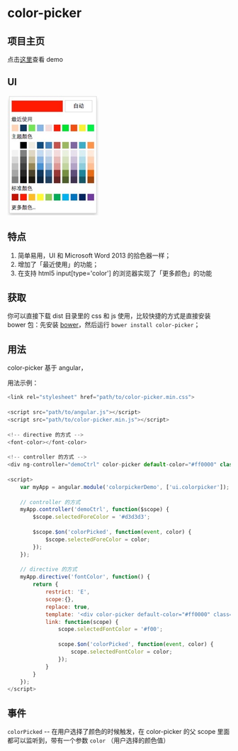 # color-picker

## 项目主页
点击[这里](https://zhangbobell.github.io/color-picker)查看 demo

## UI
![color-picker-snap](snap.png)

## 特点
1. 简单易用，UI 和 Microsoft Word 2013 的拾色器一样；
2. 增加了「最近使用」的功能；
3. 在支持 html5 input[type='color'] 的浏览器实现了「更多颜色」的功能

## 获取
你可以直接下载 dist 目录里的 css 和 js 使用，比较快捷的方式是直接安装 bower 包：先安装 [bower](http://bower.io/)，然后运行 `bower install color-picker`；

## 用法
color-picker 基于 angular，

用法示例：
```javascript
<link rel="stylesheet" href="path/to/color-picker.min.css">

<script src="path/to/angular.js"></script>
<script src="path/to/color-picker.min.js"></script>

<!-- directive 的方式 -->
<font-color></font-color>

<!-- controller 的方式 -->
<div ng-controller="demoCtrl" color-picker default-color="#ff0000" class="font-color" ng-style="{'background-color': selectedForeColor}"></div>

<script>
    var myApp = angular.module('colorpickerDemo', ['ui.colorpicker']);

    // controller 的方式
    myApp.controller('demoCtrl', function($scope) {
        $scope.selectedForeColor = '#d3d3d3';

        $scope.$on('colorPicked', function(event, color) {
            $scope.selectedForeColor = color;
        });
    });

    // directive 的方式
    myApp.directive('fontColor', function() {
        return {
            restrict: 'E',
            scope:{},
            replace: true,
            template: '<div color-picker default-color="#ff0000" class="font-color" ng-style="{\'background-color\': selectedFontColor}"></div>',
            link: function(scope) {
                scope.selectedFontColor = '#f00';

                scope.$on('colorPicked', function(event, color) {
                    scope.selectedFontColor = color;
                });
            }
        }
    });
</script>
```

## 事件
`colorPicked` -- 在用户选择了颜色的时候触发，在 color-picker 的父 scope 里面都可以监听到，带有一个参数 `color` （用户选择的颜色值）